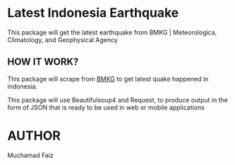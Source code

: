 # Latest Indonesia Earthquake
This package will get the latest earthquake from BMKG | Meteorologica, Climatology, and Geophysical Agency
## HOW IT WORK?
This package will scrape from [BMKG](https://www.bmkg.go.id) to get latest quake happened in indonesia. 

This package will use Beautifulsoup4 and Request, to produce output in the form of JSON that is ready to be used in web or mobile applications

# AUTHOR
Muchamad Faiz
